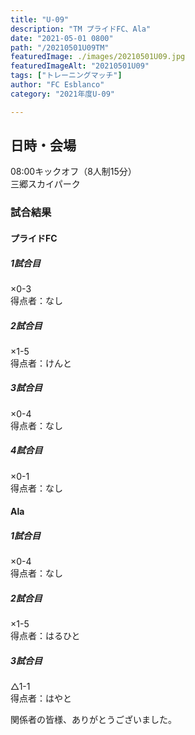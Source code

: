 ```yaml
---
title: "U-09"
description: "TM プライドFC、Ala"
date: "2021-05-01 0800"
path: "/20210501U09TM"
featuredImage: ./images/20210501U09.jpg
featuredImageAlt: "20210501U09"
tags: ["トレーニングマッチ"]
author: "FC Esblanco"
category: "2021年度U-09"

---
```



## 日時・会場

08:00キックオフ（8人制15分）  
三郷スカイパーク

### 試合結果

#### プライドFC

#####  1試合目  
×0-3  
得点者：なし

##### 2試合目  
×1-5  
得点者：けんと

##### 3試合目  
×0-4  
得点者：なし

##### 4試合目  
×0-1  
得点者：なし

#### Ala

##### 1試合目
×0-4  
得点者：なし

##### 2試合目  
×1-5    
得点者：はるひと

##### 3試合目  
△1-1    
得点者：はやと


関係者の皆様、ありがとうございました。

